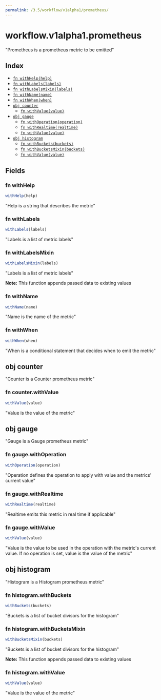 ```yaml
---
permalink: /3.5/workflow/v1alpha1/prometheus/
---
```


# workflow.v1alpha1.prometheus

"Prometheus is a prometheus metric to be emitted"

## Index

* [`fn withHelp(help)`](#fn-withhelp)
* [`fn withLabels(labels)`](#fn-withlabels)
* [`fn withLabelsMixin(labels)`](#fn-withlabelsmixin)
* [`fn withName(name)`](#fn-withname)
* [`fn withWhen(when)`](#fn-withwhen)
* [`obj counter`](#obj-counter)
  * [`fn withValue(value)`](#fn-counterwithvalue)
* [`obj gauge`](#obj-gauge)
  * [`fn withOperation(operation)`](#fn-gaugewithoperation)
  * [`fn withRealtime(realtime)`](#fn-gaugewithrealtime)
  * [`fn withValue(value)`](#fn-gaugewithvalue)
* [`obj histogram`](#obj-histogram)
  * [`fn withBuckets(buckets)`](#fn-histogramwithbuckets)
  * [`fn withBucketsMixin(buckets)`](#fn-histogramwithbucketsmixin)
  * [`fn withValue(value)`](#fn-histogramwithvalue)

## Fields

### fn withHelp

```ts
withHelp(help)
```

"Help is a string that describes the metric"

### fn withLabels

```ts
withLabels(labels)
```

"Labels is a list of metric labels"

### fn withLabelsMixin

```ts
withLabelsMixin(labels)
```

"Labels is a list of metric labels"

**Note:** This function appends passed data to existing values

### fn withName

```ts
withName(name)
```

"Name is the name of the metric"

### fn withWhen

```ts
withWhen(when)
```

"When is a conditional statement that decides when to emit the metric"

## obj counter

"Counter is a Counter prometheus metric"

### fn counter.withValue

```ts
withValue(value)
```

"Value is the value of the metric"

## obj gauge

"Gauge is a Gauge prometheus metric"

### fn gauge.withOperation

```ts
withOperation(operation)
```

"Operation defines the operation to apply with value and the metrics' current value"

### fn gauge.withRealtime

```ts
withRealtime(realtime)
```

"Realtime emits this metric in real time if applicable"

### fn gauge.withValue

```ts
withValue(value)
```

"Value is the value to be used in the operation with the metric's current value. If no operation is set, value is the value of the metric"

## obj histogram

"Histogram is a Histogram prometheus metric"

### fn histogram.withBuckets

```ts
withBuckets(buckets)
```

"Buckets is a list of bucket divisors for the histogram"

### fn histogram.withBucketsMixin

```ts
withBucketsMixin(buckets)
```

"Buckets is a list of bucket divisors for the histogram"

**Note:** This function appends passed data to existing values

### fn histogram.withValue

```ts
withValue(value)
```

"Value is the value of the metric"